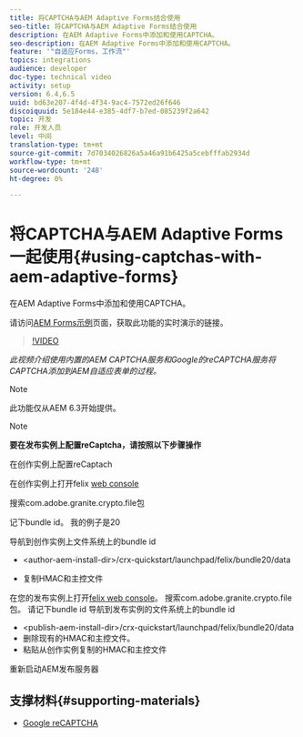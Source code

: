 ```yaml
---
title: 将CAPTCHA与AEM Adaptive Forms结合使用
seo-title: 将CAPTCHA与AEM Adaptive Forms结合使用
description: 在AEM Adaptive Forms中添加和使用CAPTCHA。
seo-description: 在AEM Adaptive Forms中添加和使用CAPTCHA。
feature: '"自适应Forms，工作流"'
topics: integrations
audience: developer
doc-type: technical video
activity: setup
version: 6.4,6.5
uuid: bd63e207-4f4d-4f34-9ac4-7572ed26f646
discoiquuid: 5e184e44-e385-4df7-b7ed-085239f2a642
topic: 开发
role: 开发人员
level: 中间
translation-type: tm+mt
source-git-commit: 7d7034026826a5a46a91b6425a5cebfffab2934d
workflow-type: tm+mt
source-wordcount: '248'
ht-degree: 0%

---
```



# 将CAPTCHA与AEM Adaptive Forms一起使用{#using-captchas-with-aem-adaptive-forms}

在AEM Adaptive Forms中添加和使用CAPTCHA。

请访问[AEM Forms示例](https://forms.enablementadobe.com/content/samples/samples.html?query=0)页面，获取此功能的实时演示的链接。

>[!VIDEO](https://video.tv.adobe.com/v/18336/?quality=9&learn=on)

*此视频介绍使用内置的AEM CAPTCHA服务和Google的reCAPTCHA服务将CAPTCHA添加到AEM自适应表单的过程。*

>[!NOTE]
>
>此功能仅从AEM 6.3开始提供。

>[!NOTE]
>
>**要在发布实例上配置reCaptcha，请按照以下步骤操作**
>
>在创作实例上配置reCaptach
>
>在创作实例上打开felix [ web console](http://localhost:4502/system/console/bundles)
>
>搜索com.adobe.granite.crypto.file包
>
>记下bundle id。 我的例子是20
>
>导航到创作实例上文件系统上的bundle id
>
>* &lt;author-aem-install-dir>/crx-quickstart/launchpad/felix/bundle20/data
* 复制HMAC和主控文件

在您的发布实例上打开[felix web console](http://localhost:4502/system/console/bundles)。 搜索com.adobe.granite.crypto.file包。 请记下bundle id
导航到发布实例的文件系统上的bundle id
* &lt;publish-aem-install-dir>/crx-quickstart/launchpad/felix/bundle20/data
* 删除现有的HMAC和主控文件。
* 粘贴从创作实例复制的HMAC和主控文件

重新启动AEM发布服务器

## 支撑材料{#supporting-materials}

* [Google reCAPTCHA](https://www.google.com/recaptcha)

